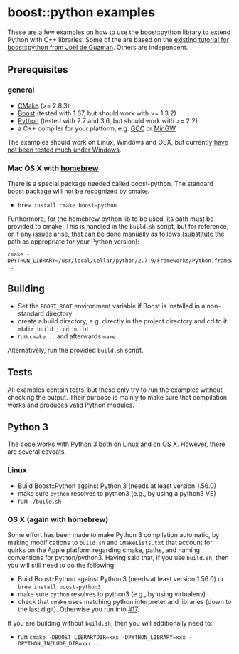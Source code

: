 
# boost::python examples

These are a few examples on how to use the boost::python library to extend Python with C++ libraries.
Some of the are based on the [existing tutorial for boost::python from Joel de Guzman](http://www.boost.org/doc/libs/1_46_1/libs/python/doc/tutorial/doc/html/index.html "Boost.Python tutorial").
Others are independent.

## Prerequisites

### general
+ [CMake](http://www.cmake.org "CMake project page") (>= 2.8.3)
+ [Boost](http://www.boost.org/ "Boost project page") (tested with 1.67, but should work with >= 1.3.2)
+ [Python](http://www.python.org "Python home page") (tested with 2.7 and 3.6, but should work with >= 2.2)
+ a C++ compiler for your platform, e.g. [GCC](http://gcc.gnu.org "GCC home") or [MinGW](http://www.mingw.org "Minimalist GNU for Windows")

The examples should work on Linux, Windows and OSX, but currently [have not been tested much under Windows](https://github.com/TNG/boost-python-examples/issues/10#issuecomment-326828479).

### Mac OS X with [homebrew](http://brew.sh)

There is a special package needed called boost-python. The standard boost package will not be recognized by cmake. 

+ `brew install cmake boost-python`

Furthermore, for the homebrew python lib to be used, its path must be provided to cmake. This is handled in the `build.sh` script, but for reference, or if any issues arise, that can be done manually as follows (substitute the path as appropriate for your Python version):

    cmake -DPYTHON_LIBRARY=/usr/local/Cellar/python/2.7.9/Frameworks/Python.framework/Versions/2.7/lib/libpython2.7.dylib ..

## Building

+ Set the `BOOST_ROOT` environment variable if Boost is installed in a non-standard directory
+ create a build directory, e.g. directly in the project directory and cd to it: `mkdir build ; cd build`
+ run `cmake ..` and afterwards `make`

Alternatively, run the provided `build.sh` script.

## Tests

All examples contain tests, but these only try to run the examples without checking the output. Their purpose is mainly to make sure that compilation works and produces valid Python modules.

## Python 3

The code works with Python 3 both on Linux and on OS X. However, there are several caveats.

### Linux

+ Build Boost::Python against Python 3 (needs at least version 1.56.0)
+ make sure `python` resolves to python3 (e.g., by using a python3 VE)
+ run `./build.sh`

### OS X (again with homebrew)

Some effort has been made to make Python 3 compilation automatic, by making modifications to `build.sh` and `CMakeLists.txt` that account for quirks on the Apple platform regarding cmake, paths, and naming conventions for python/python3. Having said that, if you use `build.sh`, then you will still need to do the following:

+ Build Boost::Python against Python 3 (needs at least version 1.56.0) or `brew install boost-python3`
+ make sure `python` resolves to python3 (e.g., by using virtualenv)
+ check that `cmake` uses matching python interpreter and libraries (down to the last digit). Otherwise you run into [#17](https://github.com/TNG/boost-python-examples/issues/17).

If you are building without `build.sh`, then you will additionally need to:

+ run `cmake -DBOOST_LIBRARYDIR=xxx -DPYTHON_LIBRARY=xxx -DPYTHON_INCLUDE_DIR=xxx ..`
